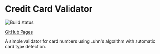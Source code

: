 # Credit Card Validator

![Build status](https://ci.appveyor.com/api/projects/status/your_project_id?svg=true)

[GitHub Pages](https://Semen2298.github.io/ahj-2-testing/)

A simple validator for card numbers using Luhn's algorithm with automatic card type detection.
